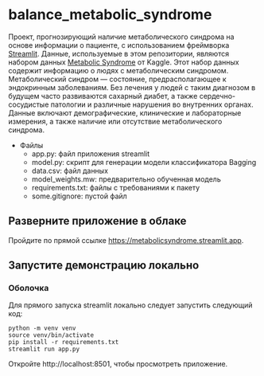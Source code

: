 # balance_metabolic_syndrome
Проект, прогнозирующий наличие метаболического синдрома на основе информации о пациенте, с использованием фреймворка [Streamlit](https://streamlit.io).
Данные, используемые в этом репозитории, являются набором данных [Metabolic Syndrome](https://www.kaggle.com/datasets/antimoni/metabolic-syndrome) от Kaggle. Этот набор данных содержит информацию о людях с метаболическим синдромом.  Метаболический синдром — состояние, предрасполагающее к эндокринным заболеваниям. Без лечения у людей с таким диагнозом в будущем часто развиваются сахарный диабет, а также сердечно-сосудистые патологии и различные нарушения во внутренних органах. Данные включают демографические, клинические и лабораторные измерения, а также наличие или отсутствие метаболического синдрома.

* Файлы
   * app.py: файл приложения streamlit
   * model.py: скрипт для генерации модели классификатора Bagging
   * data.csv: файл данных 
   * model_weights.mw: предварительно обученная модель
   * requirements.txt: файлы с требованиями к пакету
   * some.gitignore: пустой файл

## Разверните приложение в облаке

Пройдите по прямой ссылке https://metabolicsyndrome.streamlit.app.

## Запустите демонстрацию локально

### Оболочка
Для прямого запуска streamlit локально следует запустить следующий код:
```
python -m venv venv
source venv/bin/activate
pip install -r requirements.txt
streamlit run app.py
```
Откройте http://localhost:8501, чтобы просмотреть приложение.


